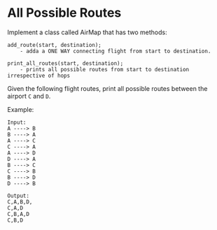 # All Possible Routes
Implement a class called AirMap that has two methods:
```
add_route(start, destination);
    - adda a ONE WAY connecting flight from start to destination.

print_all_routes(start, destination);
    - prints all possible routes from start to destination irrespective of hops
```
Given the following flight routes, print all possible routes between the airport `C` and `D`.

Example:
```
Input: 
A ----> B
B ----> A
A ----> C
C ----> A
A ----> D
D ----> A
B ----> C
C ----> B
B ----> D
D ----> B

Output:
C,A,B,D,
C,A,D
C,B,A,D
C,B,D
```
